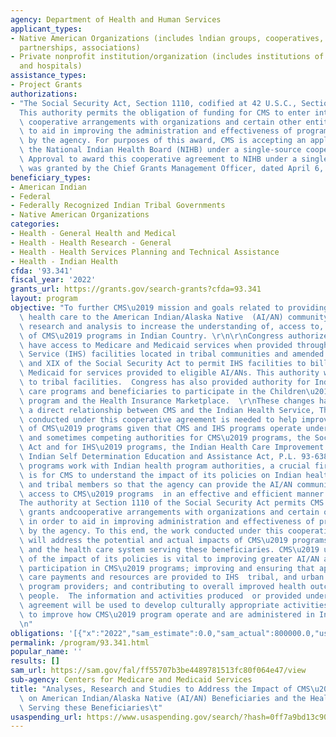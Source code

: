 ```yaml
---
agency: Department of Health and Human Services
applicant_types:
- Native American Organizations (includes lndian groups, cooperatives, corporations,
  partnerships, associations)
- Private nonprofit institution/organization (includes institutions of higher education
  and hospitals)
assistance_types:
- Project Grants
authorizations:
- "The Social Security Act, Section 1110, codified at 42 U.S.C., Section 1310. \r\n\
  This authority permits the obligation of funding for CMS to enter into grants and\
  \ cooperative arrangements with organizations and certain other entities in order\
  \ to aid in improving the administration and effectiveness of programs carried out\
  \ by the agency. For purposes of this award, CMS is accepting an application from\
  \ the National Indian Health Board (NIHB) under a single-source cooperative agreement.\
  \ Approval to award this cooperative agreement to NIHB under a single-source award\
  \ was granted by the Chief Grants Management Officer, dated April 6, 2017."
beneficiary_types:
- American Indian
- Federal
- Federally Recognized Indian Tribal Governments
- Native American Organizations
categories:
- Health - General Health and Medical
- Health - Health Research - General
- Health - Health Services Planning and Technical Assistance
- Health - Indian Health
cfda: '93.341'
fiscal_year: '2022'
grants_url: https://grants.gov/search-grants?cfda=93.341
layout: program
objective: "To further CMS\u2019 mission and goals related to providing high quality\
  \ health care to the American Indian/Alaska Native  (AI/AN) community by providing\
  \ research and analysis to increase the understanding of, access to, and impact\
  \ of CMS\u2019 programs in Indian Country. \r\n\r\nCongress authorized AI/ANs to\
  \ have access to Medicare and Medicaid services when provided through Indian Health\
  \ Service (IHS) facilities located in tribal communities and amended titles XVIII\
  \ and XIX of the Social Security Act to permit IHS facilities to bill Medicare and\
  \ Medicaid for services provided to eligible AI/ANs. This authority was later extended\
  \ to tribal facilities.  Congress has also provided authority for Indian health\
  \ care programs and beneficiaries to participate in the Children\u2019s Health Insurance\
  \ program and the Health Insurance Marketplace.  \r\nThese changes have created\
  \ a direct relationship between CMS and the Indian Health Service, The research\
  \ conducted under this cooperative agreement is needed to help improve administration\
  \ of CMS\u2019 programs given that CMS and IHS programs operate under different\
  \ and sometimes competing authorities for CMS\u2019 programs, the Social Security\
  \ Act and for IHS\u2019 programs, the Indian Health Care Improvement Act and the\
  \ Indian Self Determination Education and Assistance Act, P.L. 93-638. To make CMS\u2019\
  \ programs work with Indian health program authorities, a crucial first is step\
  \ is for CMS to understand the impact of its policies on Indian health care providers\
  \ and tribal members so that the agency can provide the AI/AN community greater\
  \ access to CMS\u2019 programs  in an effective and efficient manner.  \r\n\r\n\
  The authority at Section 1110 of the Social Security Act permits CMS to enter into\
  \ grants andcooperative arrangements with organizations and certain other entities\
  \ in order to aid in improving administration and effectiveness of programs administered\
  \ by the agency. To this end, the work conducted under this cooperative agreement\
  \ will address the potential and actual impacts of CMS\u2019 programs on AI/ANs\
  \ and the health care system serving these beneficiaries. CMS\u2019 understanding\
  \ of the impact of its policies is vital to improving greater AI/AN access to and\
  \ participation in CMS\u2019 programs; improving and ensuring that appropriate health\
  \ care payments and resources are provided to IHS  tribal, and urban Indian Health\
  \ program providers; and contributing to overall improved health outcomes for Indian\
  \ people.  The information and activities produced  or provided under the cooperative\
  \ agreement will be used to develop culturally appropriate activities and strategies\
  \ to improve how CMS\u2019 program operate and are administered in Indian country.\r\
  \n"
obligations: '[{"x":"2022","sam_estimate":0.0,"sam_actual":800000.0,"usa_spending_actual":800000.0},{"x":"2023","sam_estimate":800000.0,"sam_actual":0.0,"usa_spending_actual":0.0},{"x":"2024","sam_estimate":800000.0,"sam_actual":0.0,"usa_spending_actual":0.0}]'
permalink: /program/93.341.html
popular_name: ''
results: []
sam_url: https://sam.gov/fal/ff55707b3be4489781513fc80f064e47/view
sub-agency: Centers for Medicare and Medicaid Services
title: "Analyses, Research and Studies to Address the Impact of CMS\u2019 Programs\
  \ on American Indian/Alaska Native (AI/AN) Beneficiaries and the Health Care System\
  \ Serving these Beneficiaries\t"
usaspending_url: https://www.usaspending.gov/search/?hash=0ff7a9bd13c908dd91fa34be61f85e57
---
```

